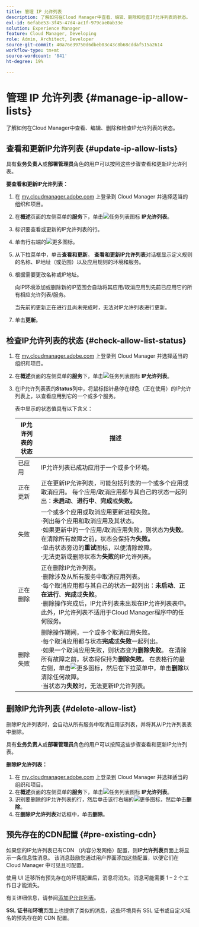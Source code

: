 ```yaml
---
title: 管理 IP 允许列表
description: 了解如何在Cloud Manager中查看、编辑、删除和检查IP允许列表的状态。
exl-id: 6efabe53-3f45-47d4-ac1f-979cae0ab33e
solution: Experience Manager
feature: Cloud Manager, Developing
role: Admin, Architect, Developer
source-git-commit: 40a76e39750d6dbeb03c43c8b68cddaf515a2614
workflow-type: tm+mt
source-wordcount: '841'
ht-degree: 19%

---
```


# 管理 IP 允许列表 {#manage-ip-allow-lists}

了解如何在Cloud Manager中查看、编辑、删除和检查IP允许列表的状态。

## 查看和更新IP允许列表 {#update-ip-allow-lists}

具有&#x200B;**业务负责人**&#x200B;或&#x200B;**部署管理员**&#x200B;角色的用户可以按照这些步骤查看和更新IP允许列表。

**要查看和更新IP允许列表：**

1. 在 [my.cloudmanager.adobe.com](https://my.cloudmanager.adobe.com/) 上登录到 Cloud Manager 并选择适当的组织和项目。
1. 在&#x200B;**概述**&#x200B;页面的左侧菜单的&#x200B;**服务**&#x200B;下，单击![任务列表图标](https://spectrum.adobe.com/static/icons/workflow_18/Smock_TaskList_18_N.svg) **IP允许列表**。
1. 标识要查看或更新的IP允许列表的行。
1. 单击行右端的![更多图标](https://spectrum.adobe.com/static/icons/workflow_18/Smock_More_18_N.svg)。
1. 从下拉菜单中，单击&#x200B;**查看和更新**。
**查看和更新IP允许列表**&#x200B;对话框显示定义规则的名称、IP地址（或范围）以及应用规则的环境和服务。
1. 根据需要更改名称或IP地址。

   向IP环境添加或删除新的IP范围会自动将其应用/取消应用到先前已应用它的所有相应允许列表/服务。

   当先前的更新正在进行且尚未完成时，无法对IP允许列表进行更新。

1. 单击&#x200B;**更新**。

## 检查IP允许列表的状态 {#check-allow-list-status}

1. 在 [my.cloudmanager.adobe.com](https://my.cloudmanager.adobe.com/) 上登录到 Cloud Manager 并选择适当的组织和项目。

1. 在&#x200B;**概述**&#x200B;页面的左侧菜单的&#x200B;**服务**&#x200B;下，单击![任务列表图标](https://spectrum.adobe.com/static/icons/workflow_18/Smock_TaskList_18_N.svg) **IP允许列表**。

1. 在IP允许列表表的&#x200B;**Status**&#x200B;列中，将鼠标指针悬停在绿色（正在使用）的IP允许列表上，以查看应用到它的一个或多个服务。

   表中显示的状态值具有以下含义：

   | IP允许列表的状态 | 描述 |
   | --- | --- |
   | 已应用 | IP允许列表已成功应用于一个或多个环境。 |
   | 正在更新 | 正在更新IP允许列表，可能包括列表的一个或多个应用或取消应用。 每个应用/取消应用都与其自己的状态一起列出：**未启动**、**进行中**、**完成**&#x200B;或&#x200B;**失败。** |
   | 失败 | 一个或多个应用或取消应用更新进程失败。<br>·列出每个应用和取消应用及其状态。<br>·如果更新中的一个应用/取消应用失败，则状态为&#x200B;**失败**。 在清除所有故障之前，状态会保持为&#x200B;**失败。**<br>·单击状态旁边的&#x200B;**重试**&#x200B;图标，以便清除故障。<br>·无法更新或删除状态为&#x200B;**失败**&#x200B;的IP允许列表。 |
   | 正在删除 | 正在删除IP允许列表。<br>·删除涉及从所有服务中取消应用列表。<br>·每个取消应用都与其自己的状态一起列出：**未启动**、**正在进行**、**完成**&#x200B;或&#x200B;**失败**。<br>·删除操作完成后，IP允许列表未出现在IP允许列表表中。 此外，IP允许列表不适用于Cloud Manager程序中的任何服务。 |
   | 删除失败 | 删除操作期间，一个或多个取消应用失败。<br>·每个取消应用都与状态&#x200B;**完成**&#x200B;或&#x200B;**失败**&#x200B;一起列出。<br>·如果一个取消应用失败，则状态变为&#x200B;**删除失败**。 在清除所有故障之前，状态将保持为&#x200B;**删除失败**。 在表格行的最右侧，单击![更多图标](https://spectrum.adobe.com/static/icons/workflow_18/Smock_More_18_N.svg)，然后在下拉菜单中，单击&#x200B;**删除**&#x200B;以清除任何故障。<br>·当状态为&#x200B;**失败**&#x200B;时，无法更新IP允许列表。 |

## 删除IP允许列表 {#delete-allow-list}

删除IP允许列表时，会自动从所有服务中取消应用该列表，并将其从IP允许列表表中删除。

具有&#x200B;**业务负责人**&#x200B;或&#x200B;**部署管理员**&#x200B;角色的用户可以按照这些步骤查看和更新IP允许列表。

**删除IP允许列表：**

1. 在 [my.cloudmanager.adobe.com](https://my.cloudmanager.adobe.com/) 上登录到 Cloud Manager 并选择适当的组织和项目。
1. 在&#x200B;**概述**&#x200B;页面的左侧菜单的&#x200B;**服务**&#x200B;下，单击![任务列表图标](https://spectrum.adobe.com/static/icons/workflow_18/Smock_TaskList_18_N.svg) **IP允许列表**。
1. 识别要删除的IP允许列表的行，然后单击该行右端的![更多图标](https://spectrum.adobe.com/static/icons/workflow_18/Smock_More_18_N.svg)，然后单击&#x200B;**删除**。
1. 在&#x200B;**删除IP允许列表**&#x200B;对话框中，单击&#x200B;**删除**。

## 预先存在的CDN配置 {#pre-existing-cdn}

如果您的IP允许列表已有CDN （内容分发网络）配置，则&#x200B;**IP允许列表**&#x200B;页面上将显示一条信息性消息。 该消息鼓励您通过用户界面添加这些配置，以便它们在 Cloud Manager 中可见且可配置。

使用 UI 迁移所有预先存在的环境配置后，消息将消失。消息可能需要 1 – 2 个工作日才能消失。

有关详细信息，请参阅[添加IP允许列表](/help/implementing/cloud-manager/ip-allow-lists/add-ip-allow-lists.md)。

**SSL 证书**&#x200B;和&#x200B;**环境**&#x200B;页面上也提供了类似的消息，这些环境具有 SSL 证书或自定义域名的预先存在的 CDN 配置。
